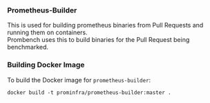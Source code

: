 ### Prometheus-Builder

This is used for building prometheus binaries from Pull Requests and running them on containers.  
Prombench uses this to build binaries for the Pull Request being benchmarked.

### Building Docker Image

To build the Docker image for `prometheus-builder`:

```
docker build -t prominfra/prometheus-builder:master .
```
